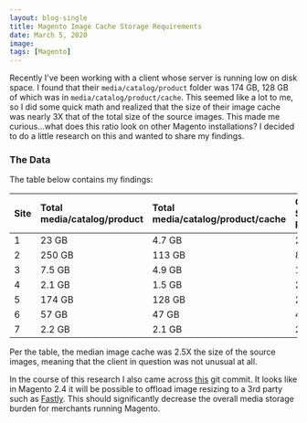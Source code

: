 ```yaml
---
layout: blog-single
title: Magento Image Cache Storage Requirements
date: March 5, 2020
image:
tags: [Magento]
---
```


Recently I've been working with a client whose server is running low on disk space. I found that their `media/catalog/product` folder was 174 GB, 128 GB of which was in `media/catalog/product/cache`. This seemed like a lot to me, so I did some quick math and realized that the size of their image cache was nearly 3X that of the total size of the source images. This made me curious...what does this ratio look on other Magento installations? I decided to do a little research on this and wanted to share my findings.

<!-- excerpt_separator -->

### The Data

The table below contains my findings:

| Site | Total media/catalog/product | Total media/catalog/product/cache | Cache vs Source Percentage |
|:---|:---|:---|:---|
| 1 | 23 GB | 4.7 GB | 25.68% |
| 2 | 250 GB | 113 GB |  82.48% |
| 3 | 7.5 GB | 4.9 GB | 188.46% |
| 4 | 2.1 GB | 1.5 GB | 250.00% |
| 5 | 174 GB | 128 GB | 278.26% |
| 6 | 57 GB | 47 GB | 470.00% |
| 7 | 2.2 GB | 2.1 GB | 2100.00% | 


Per the table, the median image cache was 2.5X the size of the source images, meaning that the client in question was not unusual at all.

In the course of this research I also came across [this](https://github.com/magento/magento2/commit/41b1cd54488dd6709124d618f1c570e9d0eab51a) git commit. It looks like in Magento 2.4 it will be possible to offload image resizing to a 3rd party such as [Fastly](https://docs.fastly.com/en/guides/serving-images). This should significantly decrease the overall media storage burden for merchants running Magento.